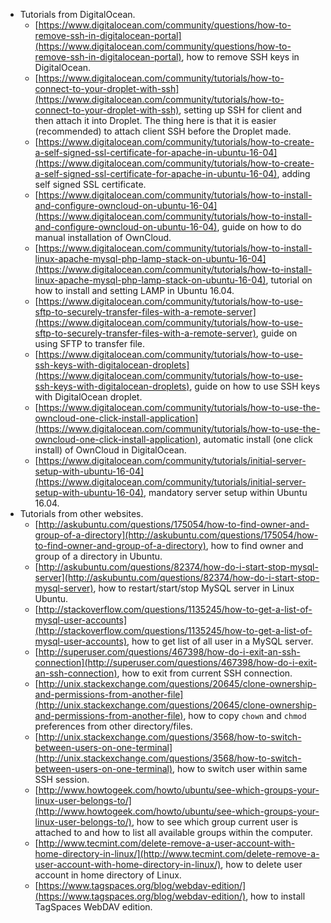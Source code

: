 * Tutorials from DigitalOcean.
    * [https://www.digitalocean.com/community/questions/how-to-remove-ssh-in-digitalocean-portal](https://www.digitalocean.com/community/questions/how-to-remove-ssh-in-digitalocean-portal), how to remove SSH keys in DigitalOcean.
    * [https://www.digitalocean.com/community/tutorials/how-to-connect-to-your-droplet-with-ssh](https://www.digitalocean.com/community/tutorials/how-to-connect-to-your-droplet-with-ssh), setting up SSH for client and then attach it into Droplet. The thing here is that it is easier (recommended) to attach client SSH before the Droplet made.
    * [https://www.digitalocean.com/community/tutorials/how-to-create-a-self-signed-ssl-certificate-for-apache-in-ubuntu-16-04](https://www.digitalocean.com/community/tutorials/how-to-create-a-self-signed-ssl-certificate-for-apache-in-ubuntu-16-04), adding self signed SSL certificate.
    * [https://www.digitalocean.com/community/tutorials/how-to-install-and-configure-owncloud-on-ubuntu-16-04](https://www.digitalocean.com/community/tutorials/how-to-install-and-configure-owncloud-on-ubuntu-16-04), guide on how to do manual installation of OwnCloud.
    * [https://www.digitalocean.com/community/tutorials/how-to-install-linux-apache-mysql-php-lamp-stack-on-ubuntu-16-04](https://www.digitalocean.com/community/tutorials/how-to-install-linux-apache-mysql-php-lamp-stack-on-ubuntu-16-04), tutorial on how to install and setting LAMP in Ubuntu 16.04.
    * [https://www.digitalocean.com/community/tutorials/how-to-use-sftp-to-securely-transfer-files-with-a-remote-server](https://www.digitalocean.com/community/tutorials/how-to-use-sftp-to-securely-transfer-files-with-a-remote-server), guide on using SFTP to transfer file.
    * [https://www.digitalocean.com/community/tutorials/how-to-use-ssh-keys-with-digitalocean-droplets](https://www.digitalocean.com/community/tutorials/how-to-use-ssh-keys-with-digitalocean-droplets), guide on how to use SSH keys with DigitalOcean droplet.
    * [https://www.digitalocean.com/community/tutorials/how-to-use-the-owncloud-one-click-install-application](https://www.digitalocean.com/community/tutorials/how-to-use-the-owncloud-one-click-install-application), automatic install (one click install) of OwnCloud in DigitalOcean.
    * [https://www.digitalocean.com/community/tutorials/initial-server-setup-with-ubuntu-16-04](https://www.digitalocean.com/community/tutorials/initial-server-setup-with-ubuntu-16-04), mandatory server setup within Ubuntu 16.04.
* Tutorials from other websites.
    * [http://askubuntu.com/questions/175054/how-to-find-owner-and-group-of-a-directory](http://askubuntu.com/questions/175054/how-to-find-owner-and-group-of-a-directory), how to find owner and group of a directory in Ubuntu.
    * [http://askubuntu.com/questions/82374/how-do-i-start-stop-mysql-server](http://askubuntu.com/questions/82374/how-do-i-start-stop-mysql-server), how to restart/start/stop MySQL server in Linux Ubuntu.
    * [http://stackoverflow.com/questions/1135245/how-to-get-a-list-of-mysql-user-accounts](http://stackoverflow.com/questions/1135245/how-to-get-a-list-of-mysql-user-accounts), how to get list of all user in a MySQL server.
    * [http://superuser.com/questions/467398/how-do-i-exit-an-ssh-connection](http://superuser.com/questions/467398/how-do-i-exit-an-ssh-connection), how to exit from current SSH connection.
    * [http://unix.stackexchange.com/questions/20645/clone-ownership-and-permissions-from-another-file](http://unix.stackexchange.com/questions/20645/clone-ownership-and-permissions-from-another-file), how to copy `chown` and `chmod` preferences from other directory/files.
    * [http://unix.stackexchange.com/questions/3568/how-to-switch-between-users-on-one-terminal](http://unix.stackexchange.com/questions/3568/how-to-switch-between-users-on-one-terminal), how to switch user within same SSH session.
    * [http://www.howtogeek.com/howto/ubuntu/see-which-groups-your-linux-user-belongs-to/](http://www.howtogeek.com/howto/ubuntu/see-which-groups-your-linux-user-belongs-to/), how to see which group current user is attached to and how to list all available groups within the computer.
    * [http://www.tecmint.com/delete-remove-a-user-account-with-home-directory-in-linux/](http://www.tecmint.com/delete-remove-a-user-account-with-home-directory-in-linux/), how to delete user account in home directory of Linux.
    * [https://www.tagspaces.org/blog/webdav-edition/](https://www.tagspaces.org/blog/webdav-edition/), how to install TagSpaces WebDAV edition.